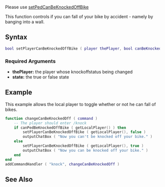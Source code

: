 Please use [setPedCanBeKnockedOffBike](/docs/setPedCanBeKnockedOffBike.md "wikilink")

This function controls if you can fall of your bike by accident - namely by banging into a wall.

Syntax
------

``` lua
bool setPlayerCanBeKnockedOffBike ( player thePlayer, bool canBeKnockedOffBike )         
```

### Required Arguments

-   **thePlayer:** the player whose knockoffstatus being changed
-   **state:** the true or false state

Example
-------

This example allows the local player to toggle whether or not he can fall of bikes.

``` lua
function changeCanBeKnockedOff ( command )
    -- The player should enter /knock
    if canPedBeKnockedOffBike ( getLocalPlayer() ) then
        setPlayerCanBeKnockedOffBike ( getLocalPlayer(), false )
        outputChatBox ( "Now you can't be knocked off your bike." )
    else
        setPlayerCanBeKnockedOffBike ( getLocalPlayer(), true )
        outputChatBox ( "Now you can be knocked off your bike." )
    end
end
addCommandHandler ( "knock", changeCanBeKnockedOff )
```

See Also
--------
